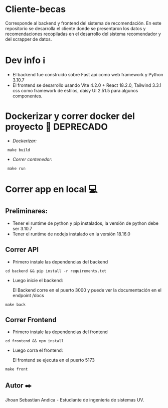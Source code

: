 # Cliente-becas

Corresponde al backend y frontend del sistema de recomendación. En este repositorio se desarrolla el cliente donde se presentaron los datos y recomendaciones recopiladas en el desarrollo del sistema recomendador y del scrapper de datos.

# Dev info :information_source:

- El backend fue construido sobre Fast api como web framework y Python 3.10.7
- El frontend se desarrollo usando Vite 4.2.0 + React 18.2.0, Tailwind 3.3.1 css como framework de estilos, daisy UI 2.51.5 para algunos componentes.

# Dockerizar  y correr docker del proyecto :whale2: DEPRECADO


- *Dockerizar:* 
```shell
 make build
```

- *Correr contenedor:*

```shell
 make run
```
# Correr app en local :computer:

## Preliminares:

* Tener el runtime de python y pip instalados, la versión de python debe ser 3.10.7
* Tener el runtime de nodejs instalado en la versión 18.16.0
## Correr API

- Primero instale las dependencias del backend

```shell
cd backend && pip install -r requirements.txt
```

- Luego inicie el backend:

    El Backend corre en el puerto 3000 y puede ver la documentación en el endpoint /docs

```shell
make back
```
## Correr Frontend

- Primero instale las dependencias del frontend
```shell
cd frontend && npm install
```
- Luego corra el frontend:

    El frontend se ejecuta en el puerto 5173

```shell
make front
```

## Autor :black_nib:
Jhoan Sebastian Andica - Estudiante de ingeniería de sistemas UV.